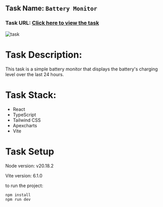 ## Task Name: `Battery Monitor`

### Task URL:  [Click here to view the task](https://battery-monitor.vercel.app)


![task](https://github.com/user-attachments/assets/4286cc31-5a53-4e6d-aab1-5829d8e8710b)


# Task Description:

This task is a simple battery monitor that displays the battery's charging level over the last 24 hours.

# Task Stack:

- React
- TypeScript
- Tailwind CSS
- Apexcharts
- Vite

# Task Setup

Node version: v20.18.2

Vite version: 6.1.0

to run the project:

```bash
npm install
npm run dev
```
